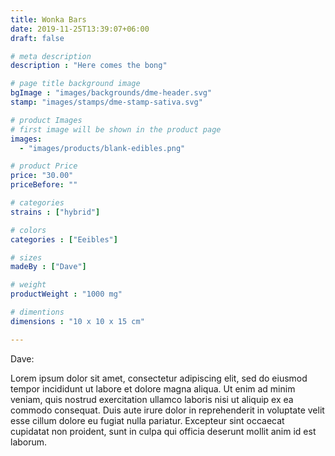 ```yaml
---
title: Wonka Bars
date: 2019-11-25T13:39:07+06:00
draft: false

# meta description
description : "Here comes the bong"

# page title background image
bgImage : "images/backgrounds/dme-header.svg"
stamp: "images/stamps/dme-stamp-sativa.svg"

# product Images
# first image will be shown in the product page
images:
  - "images/products/blank-edibles.png"

# product Price
price: "30.00"
priceBefore: ""

# categories
strains : ["hybrid"]

# colors 
categories : ["Eeibles"]

# sizes
madeBy : ["Dave"]

# weight
productWeight : "1000 mg"

# dimentions
dimensions : "10 x 10 x 15 cm"

---
```


Dave:

Lorem ipsum dolor sit amet, consectetur adipiscing elit, sed do eiusmod tempor incididunt ut labore et dolore magna aliqua. Ut enim ad minim veniam, quis nostrud exercitation ullamco laboris nisi ut aliquip ex ea commodo consequat. Duis aute irure dolor in reprehenderit in voluptate velit esse cillum dolore eu fugiat nulla pariatur. Excepteur sint occaecat cupidatat non proident, sunt in culpa qui officia deserunt mollit anim id est laborum.
